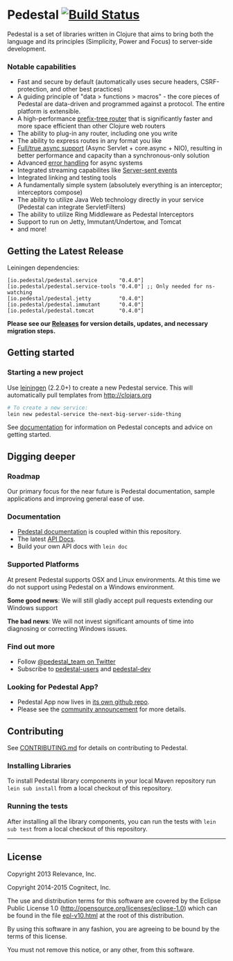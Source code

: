 # Pedestal [![Build Status](https://travis-ci.org/pedestal/pedestal.png)](https://travis-ci.org/pedestal/pedestal)

Pedestal is a set of libraries written in Clojure that aims to bring
both the language and its principles (Simplicity, Power and Focus) to
server-side development.

### Notable capabilities

 * Fast and secure by default (automatically uses secure headers, CSRF-protection, and other best practices)
 * A guiding principle of "data > functions > macros" - the core pieces of Pedestal
   are data-driven and programmed against a protocol.  The entire platform is extensible.
 * A high-performance [prefix-tree router](https://github.com/pedestal/pedestal/pull/330)
   that is significantly faster and more space efficient than other Clojure web routers
 * The ability to plug-in any router, including one you write
 * The ability to express routes in any format you like
 * [Full/true async support](https://groups.google.com/d/msg/clojure/rKqT13Ofy4k/H9xvkZA9Yy4J) (Async Servlet + core.async + NIO),
   resulting in better performance and capacity than a synchronous-only solution
 * Advanced [error handling](https://github.com/pedestal/pedestal/pull/302) for async systems
 * Integrated streaming capabilites like [Server-sent events](https://github.com/pedestal/pedestal/tree/master/samples/server-sent-events)
 * Integrated linking and testing tools
 * A fundamentally simple system (absolutely everything is an interceptor; interceptors compose)
 * The ability to utilize Java Web technology directly in your service (Pedestal can integrate ServletFilters)
 * The ability to utilize Ring Middleware as Pedestal Interceptors
 * Support to run on Jetty, Immutant/Undertow, and Tomcat
 * and more!

## Getting the Latest Release

Leiningen dependencies:
```
[io.pedestal/pedestal.service       "0.4.0"]
[io.pedestal/pedestal.service-tools "0.4.0"] ;; Only needed for ns-watching
[io.pedestal/pedestal.jetty         "0.4.0"]
[io.pedestal/pedestal.immutant      "0.4.0"]
[io.pedestal/pedestal.tomcat        "0.4.0"]
```

**Please see our [Releases](https://github.com/pedestal/pedestal/releases) for
version details, updates, and necessary migration steps.**

## Getting started

### Starting a new project

Use [leiningen](https://github.com/technomancy/leiningen) (2.2.0+) to create a new
Pedestal service. This will automatically pull templates from
<http://clojars.org>

```bash
# To create a new service:
lein new pedestal-service the-next-big-server-side-thing
```

See [documentation](./guides/documentation) for information on Pedestal concepts and
advice on getting started.

## Digging deeper

### Roadmap

Our primary focus for the near future is Pedestal documentation, sample
applications and improving general ease of use.

### Documentation

 * [Pedestal documentation](./guides/documentation) is coupled within this repository.
 * The latest [API Docs](http://pedestal.github.io/pedestal).
 * Build your own API docs with `lein doc`

### Supported Platforms

At present Pedestal supports OSX and Linux environments. At this time we do not
support using Pedestal on a Windows environment.

**Some good news**: We will still gladly accept pull requests extending our
Windows support

**The bad news**: We will not invest significant amounts of time into
diagnosing or correcting Windows issues.

### Find out more

* Follow [@pedestal_team on Twitter](http://twitter.com/pedestal_team)
* Subscribe to [pedestal-users](https://groups.google.com/d/forum/pedestal-users)
  and [pedestal-dev](https://groups.google.com/d/forum/pedestal-dev)

### Looking for Pedestal App?

 * Pedestal App now lives in [its own github repo](https://github.com/pedestal/pedestal-app).
 * Please see the [community announcement](https://groups.google.com/forum/#!topic/pedestal-users/jODwmJUIUcg) for more details.

## Contributing

See [CONTRIBUTING.md](CONTRIBUTING.md) for details on contributing to Pedestal.

### Installing Libraries

To install Pedestal library components in your local Maven repository run
`lein sub install` from a local checkout of this repository.

### Running the tests

After installing all the library components, you can run the tests with
`lein sub test` from a local checkout of this repository.

---

## License
Copyright 2013 Relevance, Inc.

Copyright 2014-2015 Cognitect, Inc.

The use and distribution terms for this software are covered by the
Eclipse Public License 1.0 (http://opensource.org/licenses/eclipse-1.0)
which can be found in the file [epl-v10.html](epl-v10.html) at the root of this distribution.

By using this software in any fashion, you are agreeing to be bound by
the terms of this license.

You must not remove this notice, or any other, from this software.
